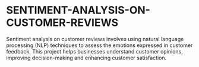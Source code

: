 # SENTIMENT-ANALYSIS-ON-CUSTOMER-REVIEWS
Sentiment analysis on customer reviews involves using natural language processing (NLP) techniques to assess the emotions expressed in customer feedback. This project helps businesses understand customer opinions, improving decision-making and enhancing customer satisfaction.

